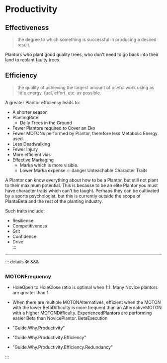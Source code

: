 
# <via>Productivity</via>

## Effectiveness

> the degree to which something is successful in producing a desired result.

Plantors who plant good quality trees, who don't need to go back into their land to replant faulty trees.

## Efficiency

> the quality of achieving the largest amount of useful work using as little energy, fuel, effort, etc. as possible.

A greater Plantor efficiency leads to:

- A shorter season
- PlantingRate
    - Daily Trees in the Ground
- Fewer Plantors required to Cover an Eko
- Fewer MOTONs performed by Plantor, therefore less Metabolic Energy used.
- Less Deadwalking
- Fewer Injury
- More efficient vias
- Effective Markaging
    - Marka which is more visible.
    - Lower Marka expense
::: danger Unteachable Character Traits

A Plantor can know everything about how to be a Plantor, but still not plant to their maximum potential. This is because to be an elite Plantor you must have character traits which can't be taught. Perhaps they can be cultivated by a sports psychologist, but this is currently outside the scope of PlantaBeta and the rest of the planting industry.  

Such traits include:

- Resilience
- Competitiveness
- Grit
- Confidence
- Drive  
:::

---

<!-- =================================================== -->
<!-- =================================================== -->
<!-- =================================================== -->
<!-- =================================================== -->
<!-- =================================================== -->
::: details 🛠 &&&

### MOTONFrequency

- HoleOpen to HoleClose ratio is optimal when 1:1. Many Novice plantors are greater than 1.
- When there are multiple MOTONAlternatives, efficient when the MOTON with the lower BetaDifficulty is more frequent than an AlternativeMOTON with a higher MOTONDifficulty. ExperiencedPlantors are performing easier Beta than NovicePlantor. BetaExecution

- "Guide.Why.Productivity"
- "Guide.Why.Productivity.Efficiency"
- "Guide.Why.Productivity.Efficiency.Redundancy"

:::
